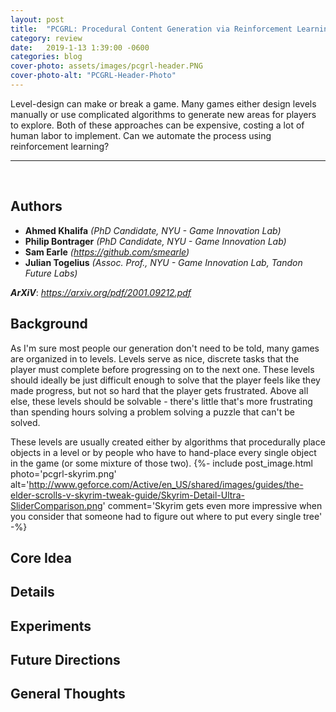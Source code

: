 ```yaml
---
layout: post
title:  "PCGRL: Procedural Content Generation via Reinforcement Learning"
category: review
date:   2019-1-13 1:39:00 -0600
categories: blog
cover-photo: assets/images/pcgrl-header.PNG
cover-photo-alt: "PCGRL-Header-Photo"
---
```


Level-design can make or break a game.
Many games either design levels manually or use complicated algorithms to generate new areas for players to explore.
Both of these approaches can be expensive, costing a lot of human labor to implement.
Can we automate the process using reinforcement learning?

----------------------------
<br/>

## Authors
 - **Ahmed Khalifa** *(PhD Candidate, NYU - Game Innovation Lab)*
 - **Philip Bontrager** *(PhD Candidate, NYU - Game Innovation Lab)*  
 - **Sam Earle** *(https://github.com/smearle)*
 - **Julian Togelius** *(Assoc. Prof., NYU - Game Innovation Lab, Tandon Future Labs)*
 
***ArXiV***: *https://arxiv.org/pdf/2001.09212.pdf*
 
## Background

As I'm sure most people our generation don't need to be told, many games are organized in to levels.
Levels serve as nice, discrete tasks that the player must complete before progressing on to the next one.
These levels should ideally be just difficult enough to solve that the player feels like they made progress, but not so hard that the player gets frustrated.
Above all else, these levels should be solvable - there's little that's more frustrating than spending hours solving a problem solving a puzzle that can't be solved.

These levels are usually created either by algorithms that procedurally place objects in a level or by people who have to hand-place every single object in the game (or some mixture of those two).
{%- include post_image.html photo='pcgrl-skyrim.png' alt='http://www.geforce.com/Active/en_US/shared/images/guides/the-elder-scrolls-v-skyrim-tweak-guide/Skyrim-Detail-Ultra-SliderComparison.png' comment='Skyrim gets even more impressive when you consider that someone had to figure out where to put every single tree' -%}
## Core Idea

## Details

## Experiments

## Future Directions

## General Thoughts


